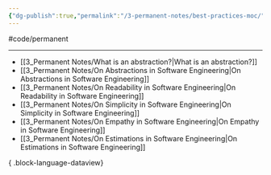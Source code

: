 ```yaml
---
{"dg-publish":true,"permalink":"/3-permanent-notes/best-practices-moc/","created":"2023-08-01T08:03:31.918-05:00","updated":"2023-08-03T09:57:23.212-05:00"}
---
```


#code/permanent

---
- [[3_Permanent Notes/What is an abstraction?\|What is an abstraction?]]
- [[3_Permanent Notes/On Abstractions in Software Engineering\|On Abstractions in Software Engineering]]
- [[3_Permanent Notes/On Readability in Software Engineering\|On Readability in Software Engineering]]
- [[3_Permanent Notes/On Simplicity in Software Engineering\|On Simplicity in Software Engineering]]
- [[3_Permanent Notes/On Empathy in Software Engineering\|On Empathy in Software Engineering]]
- [[3_Permanent Notes/On Estimations in Software Engineering\|On Estimations in Software Engineering]]

{ .block-language-dataview}